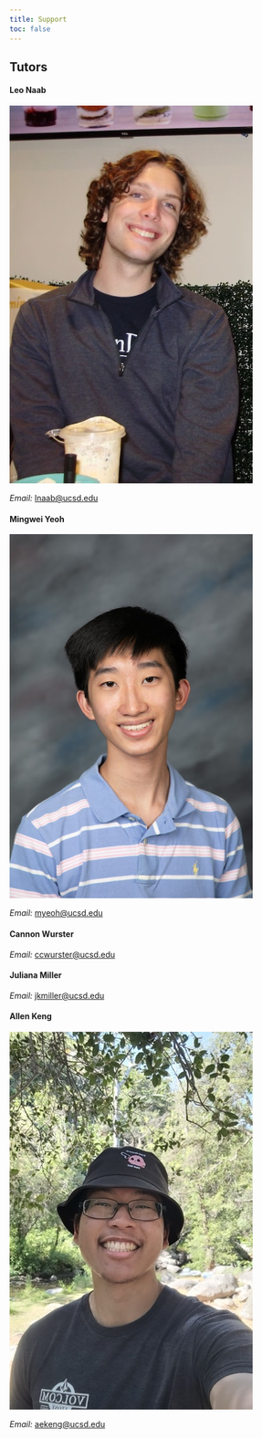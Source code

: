 ```yaml
---
title: Support
toc: false
---
```


## Tutors
<!-- 
#### Adin Ackerman

![](images/Adin_IA.png)

*Email:* aiackerman@ucsd.edu -->

#### Leo Naab

![](images/Leo_IA.jpg)

*Email:* lnaab@ucsd.edu

#### Mingwei Yeoh

![](images/Ming_IA.png)

*Email:* myeoh@ucsd.edu

<!-- #### Byron Chan

![](images/Byron_IA.png)

*Email:* bschan@ucsd.edu -->

#### Cannon Wurster

*Email:* ccwurster@ucsd.edu
#### Juliana Miller

*Email:* jkmiller@ucsd.edu
#### Allen Keng

![](images/Allen_IA.jpg)

*Email:* aekeng@ucsd.edu